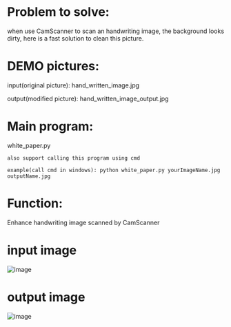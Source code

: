 

# Problem to solve:
when use CamScanner to scan an handwriting image, the background looks dirty, here is a fast solution to clean this picture.

# DEMO pictures:
input(original picture): hand_written_image.jpg

output(modified picture): hand_written_image_output.jpg

# Main program: 
white_paper.py

    also support calling this program using cmd
    
    example(call cmd in windows): python white_paper.py yourImageName.jpg outputName.jpg

# Function: 
Enhance handwriting image scanned by CamScanner



# input image
![image](https://user-images.githubusercontent.com/57114278/112405336-118dca00-8ce0-11eb-9d79-a4fe36806fda.png)
# output image
![image](https://user-images.githubusercontent.com/57114278/112405347-1783ab00-8ce0-11eb-8342-90d92572c7cc.png)


